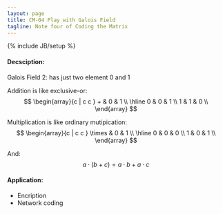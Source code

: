 ```yaml
---
layout: page
title: CM-04 Play with Galois Field
tagline: Note four of Coding the Matrix
---
```


{% include JB/setup %}

#### Decsciption: 

Galois Field 2: has just two element 0 and 1

Addition is like exclusive-or:
$$ 
    \begin{array}{c | c c } + & 0 & 1 \\
        \hline 
        0 & 0 & 1 \\
        1 & 1 & 0 \\
    \end{array}
$$

Multiplication is like ordinary mutipication:
$$ 
    \begin{array}{c | c c } \times & 0 & 1 \\
        \hline 
        0 & 0 & 0 \\
        1 & 0 & 1 \\
    \end{array}
$$

And: $$ a \cdot (b + c) = a \cdot b + a \cdot c $$

#### Application:
- Encription
- Network coding
